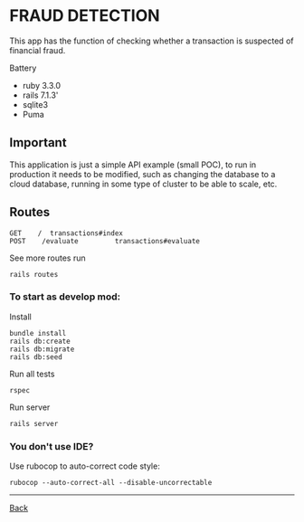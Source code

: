 # FRAUD DETECTION

This app has the function of checking whether a transaction is suspected of financial fraud.

Battery
-   ruby 3.3.0
-   rails 7.1.3'
-   sqlite3
-   Puma

## Important
This application is just a simple API example (small POC), to run in production it needs to be modified, such as changing the database to a cloud database, running in some type of cluster to be able to scale, etc.


## Routes 
    GET    /  transactions#index
    POST    /evaluate         transactions#evaluate

See more routes run

    rails routes

### To start as develop mod:

Install
    
    bundle install
    rails db:create
    rails db:migrate
    rails db:seed

Run all tests

    rspec

Run server

    rails server

### You don't use IDE?

Use rubocop to auto-correct code style:

    rubocop --auto-correct-all --disable-uncorrectable

---
[Back](../README.md)
